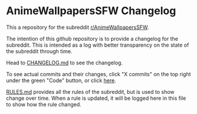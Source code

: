 # AnimeWallpapersSFW Changelog
This a repository for the subreddit [r/AnimeWallpapersSFW](https://www.reddit.com/r/AnimeWallpapersSFW/).

The intention of this github repository is to provide a changelog for the subreddit. This is intended as a log with better transparency on the state of the subreddit through time.

Head to [CHANGELOG.md](https://github.com/AnimeWallpapersSFW/changelog/blob/main/CHANGELOG.md) to see the changelog.

To see actual commits and their changes, click "X commits" on the top right under the green "Code" button, or click [here](https://github.com/AnimeWallpapersSFW/changelog/commits/main).

[RULES.md](https://github.com/AnimeWallpapersSFW/changelog/blob/main/RULES.md) provides all the rules of the subreddit, but is used to show change over time. When a rule is updated, it will be logged here in this file to show how the rule changed.
